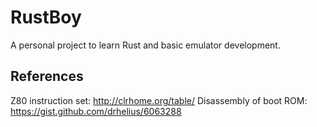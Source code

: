 RustBoy
=======

A personal project to learn Rust and basic emulator development.

References
----------

Z80 instruction set: http://clrhome.org/table/
Disassembly of boot ROM: https://gist.github.com/drhelius/6063288
